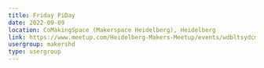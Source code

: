 ```yaml
---
title: Friday PiDay
date: 2022-09-09
location: CoMakingSpace (Makerspace Heidelberg), Heidelberg
link: https://www.meetup.com/Heidelberg-Makers-Meetup/events/wdbltsydcmbmb/
usergroup: makershd
type: usergroup
---
```

